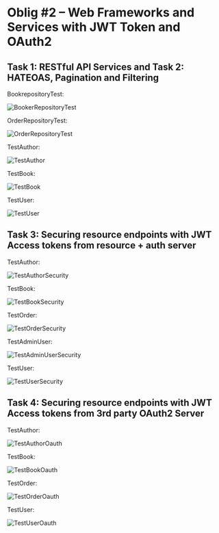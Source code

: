 # Oblig #2 – Web Frameworks and Services with JWT Token and OAuth2

## Task 1: RESTful API Services and Task 2: HATEOAS, Pagination and Filtering

BookrepositoryTest:

![BookerRepositoryTest](https://github.com/user-attachments/assets/f2b576c5-d18d-4e1b-b29b-ce33ad6fc230)


OrderRepositoryTest:

![OrderRepositoryTest](https://github.com/user-attachments/assets/0f84475e-3375-457b-8a38-91bdfa72357c)


TestAuthor:

![TestAuthor](https://github.com/user-attachments/assets/4629a157-8d1b-433a-8ca9-2dc8e50f781f)


TestBook:

![TestBook](https://github.com/user-attachments/assets/b66f9ef6-5b66-48d6-aceb-0f237267da86)



TestUser:

![TestUser](https://github.com/user-attachments/assets/f948a028-93fa-4aa5-abe1-a1996a2be1b8)


## Task 3: Securing resource endpoints with JWT Access tokens from resource + auth server


TestAuthor:

![TestAuthorSecurity](https://github.com/user-attachments/assets/83ed8975-82d8-4e78-b377-89f6c5ea1c3b)



TestBook:

![TestBookSecurity](https://github.com/user-attachments/assets/b224f3d3-be90-47ad-a95c-2d55b0e1dc1b)




TestOrder:

![TestOrderSecurity](https://github.com/user-attachments/assets/3395222c-21d1-4ca3-9afb-00e7a18dbae5)




TestAdminUser:

![TestAdminUserSecurity](https://github.com/user-attachments/assets/bf4ad48c-4df9-4f61-b7e5-09683a84dd22)





TestUser:

![TestUserSecurity](https://github.com/user-attachments/assets/fd7ed425-7076-4ef8-9e43-55f11049ff00)





## Task 4: Securing resource endpoints with JWT Access tokens from 3rd party OAuth2 Server



TestAuthor:

![TestAuthorOauth](https://github.com/user-attachments/assets/6c5d309c-1526-44b5-9721-4918879b611a)




TestBook:

![TestBookOauth](https://github.com/user-attachments/assets/6dec0a85-6d7d-4dab-b93b-946f294d2311)




TestOrder:

![TestOrderOauth](https://github.com/user-attachments/assets/94d40f91-38f2-44aa-af6e-7bfb4cfc0bb6)





TestUser:

![TestUserOauth](https://github.com/user-attachments/assets/fc6b108e-f042-4182-9b65-5c99b78b1653)

